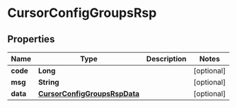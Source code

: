 

# CursorConfigGroupsRsp

## Properties

Name | Type | Description | Notes
------------ | ------------- | ------------- | -------------
**code** | **Long** |  |  [optional]
**msg** | **String** |  |  [optional]
**data** | [**CursorConfigGroupsRspData**](CursorConfigGroupsRspData.md) |  |  [optional]



